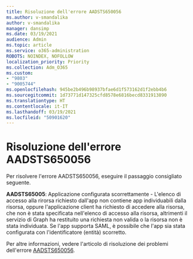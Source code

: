 ```yaml
---
title: Risoluzione dell'errore AADSTS650056
ms.author: v-smandalika
author: v-smandalika
manager: dansimp
ms.date: 03/19/2021
audience: Admin
ms.topic: article
ms.service: o365-administration
ROBOTS: NOINDEX, NOFOLLOW
localization_priority: Priority
ms.collection: Adm_O365
ms.custom:
- "9803"
- "9005744"
ms.openlocfilehash: 945be2b496b98937bfae6d1f573162d1f2ebb4b6
ms.sourcegitcommit: 1d73771d147325cfd8578e6816becd8331913890
ms.translationtype: HT
ms.contentlocale: it-IT
ms.lasthandoff: 03/19/2021
ms.locfileid: "50901620"
---
```

# <a name="troubleshoot-error-code-aadsts650056"></a>Risoluzione dell'errore AADSTS650056

Per risolvere l'errore AADSTS650056, eseguire il passaggio consigliato seguente.

**AADSTS65005**: Applicazione configurata scorrettamente - L'elenco di accesso alla rirorsa richiesto dall'app non contiene app individuabili dalla risorsa, oppure l'applicazione client ha richiesto di accedere alla risorsa, che non è stata specificata nell'elenco di accesso alla risorsa, altrimenti il servizio di Graph ha restituito una richiesta non valida o la risorsa non è stata individuata. Se l'app supporta SAML, è possibile che l'app sia stata configurata con l'identificatore (entità) scorretto.

Per altre informazioni, vedere l'articolo di risoluzione dei problemi dell'errore [AADSTS650056](https://docs.microsoft.com/troubleshoot/azure/active-directory/error-code-aadsts650056-misconfigured-app).
